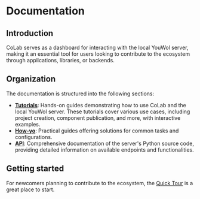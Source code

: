 # Documentation

## Introduction

CoLab serves as a dashboard for interacting with the local YouWol server, making it an essential tool for users looking 
to contribute to the ecosystem through applications, libraries, or backends.

## Organization

The documentation is structured into the following sections:
*  **[Tutorials](@nav/doc/tutorials)**: Hands-on guides demonstrating how to use CoLab and the local YouWol server. 
  These tutorials cover various use cases, including project creation, component publication, and more, 
  with interactive examples.
*  **[How-yo](@nav/doc/how-to)**: Practical guides offering solutions for common tasks and configurations.
*  **[API](@nav/doc/api)**: Comprehensive documentation of the server's Python source code, providing detailed 
  information on available endpoints and functionalities.

## Getting started

For newcomers planning to contribute to the ecosystem, the [Quick Tour](@nav/doc/tutorials/quick-tour) is a great place to start. 
